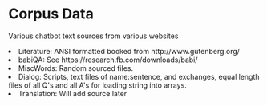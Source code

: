 # Corpus Data
Various chatbot text sources from various websites<br>

<lu>
<li>Literature: ANSI formatted booked from http://www.gutenberg.org/</li>
<li>babiQA: See https://research.fb.com/downloads/babi/</li>
<li>MiscWords: Random sourced files.</li>
<li>Dialog: Scripts, text files of name:sentence, and exchanges, equal length files of all Q's and all A's for loading string into arrays.</li>
<li>Translation: Will add source later</li>
</lu>


